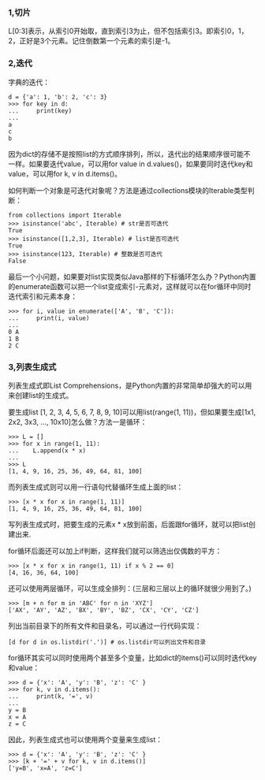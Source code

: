 ### 1,切片
L[0:3]表示，从索引0开始取，直到索引3为止，但不包括索引3。即索引0，1，2，正好是3个元素。记住倒数第一个元素的索引是-1。

### 2,迭代
字典的迭代：
```
d = {'a': 1, 'b': 2, 'c': 3}
>>> for key in d:
...     print(key)
...
a
c
b
```
因为dict的存储不是按照list的方式顺序排列，所以，迭代出的结果顺序很可能不一样。如果要迭代value，可以用for value in d.values()，如果要同时迭代key和value，可以用for k, v in d.items()。

如何判断一个对象是可迭代对象呢？方法是通过collections模块的Iterable类型判断：
```
from collections import Iterable
>>> isinstance('abc', Iterable) # str是否可迭代
True
>>> isinstance([1,2,3], Iterable) # list是否可迭代
True
>>> isinstance(123, Iterable) # 整数是否可迭代
False
```
最后一个小问题，如果要对list实现类似Java那样的下标循环怎么办？Python内置的enumerate函数可以把一个list变成索引-元素对，这样就可以在for循环中同时迭代索引和元素本身：
```
>>> for i, value in enumerate(['A', 'B', 'C']):
...     print(i, value)
...
0 A
1 B
2 C
```
### 3,列表生成式
列表生成式即List Comprehensions，是Python内置的非常简单却强大的可以用来创建list的生成式。

要生成list [1, 2, 3, 4, 5, 6, 7, 8, 9, 10]可以用list(range(1, 11))，但如果要生成[1x1, 2x2, 3x3, ..., 10x10]怎么做？方法一是循环：
```
>>> L = []
>>> for x in range(1, 11):
...    L.append(x * x)
...
>>> L
[1, 4, 9, 16, 25, 36, 49, 64, 81, 100]
```
而列表生成式则可以用一行语句代替循环生成上面的list：
```
>>> [x * x for x in range(1, 11)]
[1, 4, 9, 16, 25, 36, 49, 64, 81, 100]
```
写列表生成式时，把要生成的元素x * x放到前面，后面跟for循环，就可以把list创建出来.

for循环后面还可以加上if判断，这样我们就可以筛选出仅偶数的平方：
```
>>> [x * x for x in range(1, 11) if x % 2 == 0]
[4, 16, 36, 64, 100]
```
还可以使用两层循环，可以生成全排列：(三层和三层以上的循环就很少用到了。)
```
>>> [m + n for m in 'ABC' for n in 'XYZ']
['AX', 'AY', 'AZ', 'BX', 'BY', 'BZ', 'CX', 'CY', 'CZ']
```
列出当前目录下的所有文件和目录名，可以通过一行代码实现：
```
[d for d in os.listdir('.')] # os.listdir可以列出文件和目录
```
for循环其实可以同时使用两个甚至多个变量，比如dict的items()可以同时迭代key和value：
```
>>> d = {'x': 'A', 'y': 'B', 'z': 'C' }
>>> for k, v in d.items():
...     print(k, '=', v)
...
y = B
x = A
z = C
```
因此，列表生成式也可以使用两个变量来生成list：
```
>>> d = {'x': 'A', 'y': 'B', 'z': 'C' }
>>> [k + '=' + v for k, v in d.items()]
['y=B', 'x=A', 'z=C']
```

